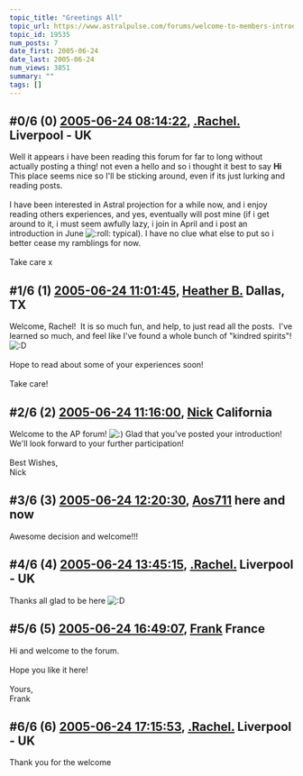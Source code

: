 ```yaml
---
topic_title: "Greetings All"
topic_url: https://www.astralpulse.com/forums/welcome-to-members-introductions!/greetings-all-19535
topic_id: 19535
num_posts: 7
date_first: 2005-06-24
date_last: 2005-06-24
num_views: 3851
summary: ""
tags: []
---
```


## \#0/6 (0) [2005-06-24 08:14:22](https://www.astralpulse.com/forums/index.php?msg=167773), [.Rachel.](https://www.astralpulse.com/forums/profile/?u=8982) Liverpool - UK ##
<section>
Well it appears i have been reading this forum for far to long without actually posting a thing! not even a hello and so i thought it best to say
<b>
 Hi
</b>
This place seems nice so I'll be sticking around, even if its just lurking and reading posts.
<br>
<br>
I have been interested in Astral projection for a while now, and i enjoy reading others experiences, and yes, eventually will post mine (if i get around to it, i must seem awfully lazy, i join in April and i post an introduction in June
<img alt=":roll:" class="smiley" src="https://www.astralpulse.com/forums/Smileys/fugue/rolleyes.png" title="Roll Eyes"/>
typical). I have no clue what else to put so i better cease my ramblings for now.
<br>
<br>
Take care x
</section>

## \#1/6 (1) [2005-06-24 11:01:45](https://www.astralpulse.com/forums/index.php?msg=167784), [Heather B.](https://www.astralpulse.com/forums/profile/?u=9289) Dallas, TX ##
<section>
Welcome, Rachel!  It is so much fun, and help, to just read all the posts.  I've learned so much, and feel like I've found a whole bunch of "kindred spirits"!
<img alt=":D" class="smiley" src="https://www.astralpulse.com/forums/Smileys/fugue/cheesy.png" title="Cheesy"/>
<br>
<br>
Hope to read about some of your experiences soon!
<br>
<br>
Take care!
</section>

## \#2/6 (2) [2005-06-24 11:16:00](https://www.astralpulse.com/forums/index.php?msg=167787), [Nick](https://www.astralpulse.com/forums/profile/?u=2080) California ##
<section>
Welcome to the AP forum!
<img alt=":)" class="smiley" src="https://www.astralpulse.com/forums/Smileys/fugue/smiley.png" title="Smiley"/>
Glad that you've posted your introduction! We'll look forward to your further participation!
<br>
<br>
Best Wishes,
<br>
Nick
</section>

## \#3/6 (3) [2005-06-24 12:20:30](https://www.astralpulse.com/forums/index.php?msg=167795), [Aos711](https://www.astralpulse.com/forums/profile/?u=8194) here and now ##
<section>
Awesome decision and welcome!!!
</section>

## \#4/6 (4) [2005-06-24 13:45:15](https://www.astralpulse.com/forums/index.php?msg=167805), [.Rachel.](https://www.astralpulse.com/forums/profile/?u=8982) Liverpool - UK ##
<section>
Thanks all glad to be here
<img alt=":D" class="smiley" src="https://www.astralpulse.com/forums/Smileys/fugue/cheesy.png" title="Cheesy"/>
</section>

## \#5/6 (5) [2005-06-24 16:49:07](https://www.astralpulse.com/forums/index.php?msg=167824), [Frank](https://www.astralpulse.com/forums/profile/?u=359) France ##
<section>
Hi and welcome to the forum.
<br>
<br>
Hope you like it here!
<br>
<br>
Yours,
<br>
Frank
</section>

## \#6/6 (6) [2005-06-24 17:15:53](https://www.astralpulse.com/forums/index.php?msg=167834), [.Rachel.](https://www.astralpulse.com/forums/profile/?u=8982) Liverpool - UK ##
<section>
Thank you for the welcome
</section>